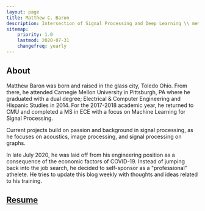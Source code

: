 ```yaml
---
layout: page
title: Matthew C. Baron
description: Intersection of Signal Processing and Deep Learning \\ member of BAA Racing Team 
sitemap:
    priority: 1.0
    lastmod: 2020-07-31
    changefreq: yearly
---
```

## About 

Matthew Baron was born and raised in the glass city, Toledo Ohio. From there, he attended Carnegie Mellon University in Pittsburgh, PA where he graduated with a dual degree; Electrical & Computer Engineering and Hispanic Studies in 2014. For the 2017-2018 academic year, he returned to CMU and completed a MS in ECE with a focus on Machine Learning for Signal Processing.

Current projects build on passion and background in signal processing, as he focuses on acoustics, image processing, and signal processing on graphs.

In late July 2020, he was laid off from his engineering position as a consequence of the economic factors of COVID-19. Instead of jumping back into the job search, he decided to self-sponsor as a "professional" athelete. He tries to update this blog weekly with thoughts and ideas related to his training. 

## [Resume](/static/resume-mcbaron.pdf)
